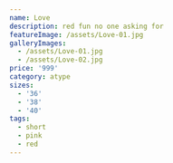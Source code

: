 ```yaml
---
name: Love
description: red fun no one asking for
featureImage: /assets/Love-01.jpg
galleryImages:
  - /assets/Love-01.jpg
  - /assets/Love-02.jpg
price: '999'
category: atype
sizes:
  - '36'
  - '38'
  - '40'
tags:
  - short
  - pink
  - red
---
```


